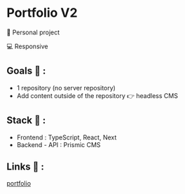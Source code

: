 # Portfolio V2

<p>👩 Personal project</p>
<p>💻 Responsive</p>

## Goals 🎯 :
* 1 repository (no server repository)
* Add content outside of the repository 👉 headless CMS

## Stack 💎 :
* Frontend : TypeScript, React, Next
* Backend - API : Prismic CMS

## Links 🔗 :
[portfolio](https://clemence-pirault.vercel.app/portfolio/portfolio-v2)

